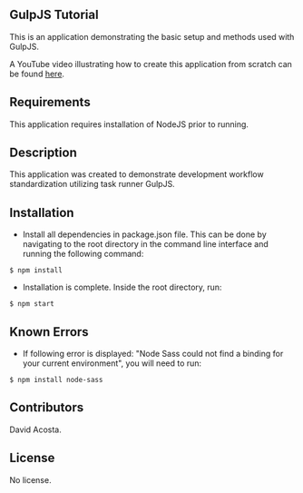 ## GulpJS Tutorial

This is an application demonstrating the basic setup and methods used with GulpJS.

A YouTube video illustrating how to create this application from scratch can be found [here](https://youtu.be/FBODMLdENxo).

## Requirements

This application requires installation of NodeJS prior to running.

## Description

This application was created to demonstrate development workflow standardization utilizing task runner GulpJS.

## Installation

- Install all dependencies in package.json file. This can be done by navigating to the root directory in the command line interface and running the following command:

```
$ npm install
```

- Installation is complete. Inside the root directory, run:


```
$ npm start
```

## Known Errors

- If following error is displayed: "Node Sass could not find a binding for your current environment", you will need to run:
```
$ npm install node-sass
```

## Contributors

David Acosta.

## License

No license.
